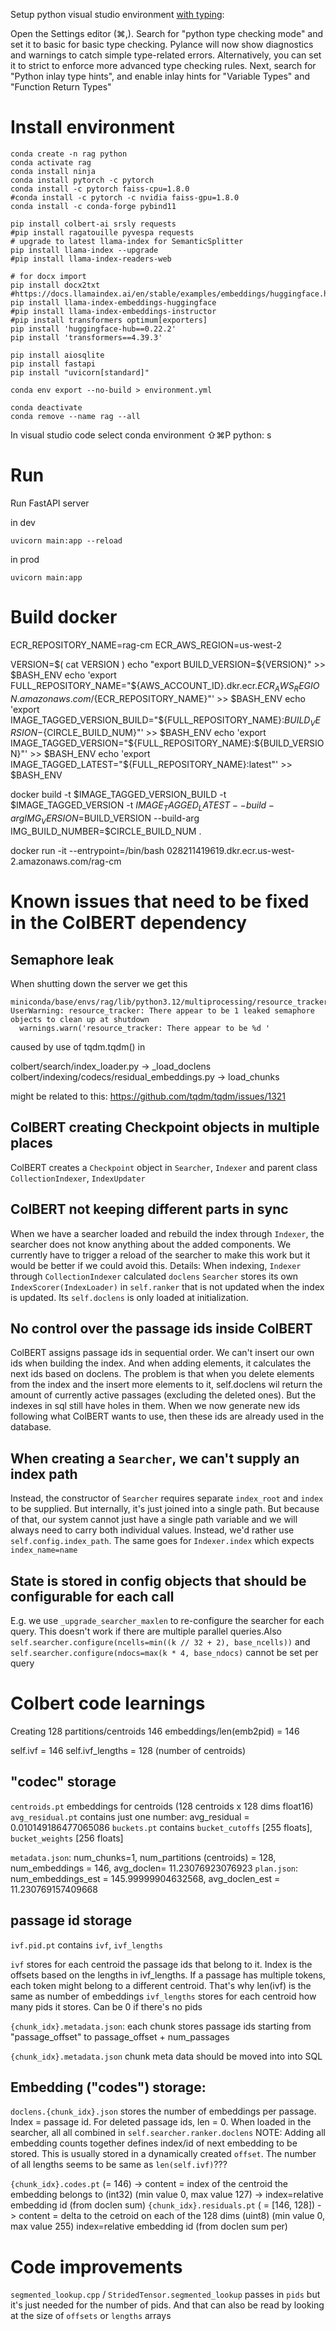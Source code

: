 
Setup python visual studio environment [with typing](https://code.visualstudio.com/docs/python/tutorial-fastapi):

Open the Settings editor (⌘,).
Search for "python type checking mode" and set it to basic for basic type checking. Pylance will now show diagnostics and warnings to catch simple type-related errors. Alternatively, you can set it to strict to enforce more advanced type checking rules.
Next, search for "Python inlay type hints", and enable inlay hints for "Variable Types" and "Function Return Types"

# Install environment
```
conda create -n rag python
conda activate rag
conda install ninja
conda install pytorch -c pytorch
conda install -c pytorch faiss-cpu=1.8.0
#conda install -c pytorch -c nvidia faiss-gpu=1.8.0
conda install -c conda-forge pybind11

pip install colbert-ai srsly requests
#pip install ragatouille pyvespa requests
# upgrade to latest llama-index for SemanticSplitter
pip install llama-index --upgrade
#pip install llama-index-readers-web

# for docx import
pip install docx2txt
#https://docs.llamaindex.ai/en/stable/examples/embeddings/huggingface.html
pip install llama-index-embeddings-huggingface
#pip install llama-index-embeddings-instructor
#pip install transformers optimum[exporters]
pip install 'huggingface-hub==0.22.2'
pip install 'transformers==4.39.3'

pip install aiosqlite
pip install fastapi
pip install "uvicorn[standard]"

conda env export --no-build > environment.yml

conda deactivate 
conda remove --name rag --all
```

In visual studio code select conda environment 
⇧⌘P python: s

# Run

Run FastAPI server

in dev
```
uvicorn main:app --reload
```

in prod
```
uvicorn main:app
```

# Build docker
ECR_REPOSITORY_NAME=rag-cm
ECR_AWS_REGION=us-west-2

VERSION=$( cat VERSION )
echo "export BUILD_VERSION=${VERSION}" >> $BASH_ENV
echo 'export FULL_REPOSITORY_NAME="${AWS_ACCOUNT_ID}.dkr.ecr.${ECR_AWS_REGION}.amazonaws.com/${ECR_REPOSITORY_NAME}"' >> $BASH_ENV
echo 'export IMAGE_TAGGED_VERSION_BUILD="${FULL_REPOSITORY_NAME}:${BUILD_VERSION}-${CIRCLE_BUILD_NUM}"' >> $BASH_ENV
echo 'export IMAGE_TAGGED_VERSION="${FULL_REPOSITORY_NAME}:${BUILD_VERSION}"' >> $BASH_ENV
echo 'export IMAGE_TAGGED_LATEST="${FULL_REPOSITORY_NAME}:latest"' >> $BASH_ENV


docker build -t $IMAGE_TAGGED_VERSION_BUILD -t $IMAGE_TAGGED_VERSION -t $IMAGE_TAGGED_LATEST --build-arg IMG_VERSION=$BUILD_VERSION --build-arg IMG_BUILD_NUMBER=$CIRCLE_BUILD_NUM .

docker run -it --entrypoint=/bin/bash 028211419619.dkr.ecr.us-west-2.amazonaws.com/rag-cm

# Known issues that need to be fixed in the ColBERT dependency

## Semaphore leak
When shutting down the server we get this
```
miniconda/base/envs/rag/lib/python3.12/multiprocessing/resource_tracker.py:254: UserWarning: resource_tracker: There appear to be 1 leaked semaphore objects to clean up at shutdown
  warnings.warn('resource_tracker: There appear to be %d '
```

caused by use of tqdm.tqdm() in

colbert/search/index_loader.py -> _load_doclens
colbert/indexing/codecs/residual_embeddings.py -> load_chunks

might be related to this:
https://github.com/tqdm/tqdm/issues/1321

## ColBERT creating Checkpoint objects in multiple places
ColBERT creates a `Checkpoint` object in `Searcher`, `Indexer` and parent class `CollectionIndexer`, `IndexUpdater`

## ColBERT not keeping different parts in sync
When we have a searcher loaded and rebuild the index through `Indexer`, the searcher does not know anything about the added components. We currently have to trigger a reload of the searcher to make this work but it would be better if we could avoid this.
Details:
When indexing, `Indexer` through `CollectionIndexer` calculated `doclens`
`Searcher` stores its own `IndexScorer(IndexLoader)` in `self.ranker` that is not updated when the index is updated. Its `self.doclens` is only loaded at initialization. 

## No control over the passage ids inside ColBERT
ColBERT assigns passage ids in sequential order. We can't insert our own ids when building the index. And when adding elements, it calculates the next ids based on doclens. The problem is that when you delete elements from the index and the insert more elements to it, self.doclens wil return the amount of currently active passages (excluding the deleted ones). But the indexes in sql still have holes in them. When we now generate new ids following what ColBERT wants to use, then these ids are already used in the database.

## When creating a `Searcher`, we can't supply an index path
Instead, the constructor of `Searcher` requires separate `index_root` and `index` to be supplied. But internally, it's just joined into a single path. But because of that, our system cannot just have a single path variable and we will always need to carry both individual values. Instead, we'd rather use `self.config.index_path`. The same goes for `Indexer.index` which expects `index_name=name`

## State is stored in config objects that should be configurable for each call
E.g. we use `_upgrade_searcher_maxlen` to re-configure the searcher for each query. This doesn't work if there are multiple parallel queries.Also `self.searcher.configure(ncells=min((k // 32 + 2), base_ncells))` and `self.searcher.configure(ndocs=max(k * 4, base_ndocs)` cannot be set per query

# Colbert code learnings

Creating 128 partitions/centroids
146 embeddings/len(emb2pid) = 146

self.ivf = 146
self.ivf_lengths = 128 (number of centroids)

## "codec" storage
`centroids.pt` embeddings for centroids (128 centroids x 128 dims float16)
`avg_residual.pt` contains just one number: avg_residual = 0.010149186477065086
`buckets.pt` contains `bucket_cutoffs` [255 floats], `bucket_weights` [256 floats]

`metadata.json`: num_chunks=1, num_partitions (centroids) = 128, num_embeddings = 146, avg_doclen= 11.23076923076923
`plan.json`: num_embeddings_est = 145.99999904632568, avg_doclen_est = 11.230769157409668

## passage id storage
`ivf.pid.pt` contains `ivf`, `ivf_lengths`

`ivf` stores for each centroid the passage ids that belong to it. Index is the offsets based on the lengths in ivf_lengths. If a passage has multiple tokens, each token might belong to a different centroid. That's why len(ivf) is the same as number of embeddings
`ivf_lengths` stores for each centroid how many pids it stores. Can be 0 if there's no pids

`{chunk_idx}.metadata.json`:
each chunk stores passage ids starting from "passage_offset"  to passage_offset + num_passages

`{chunk_idx}.metadata.json` chunk meta data should be moved into into SQL

## Embedding ("codes") storage:
`doclens.{chunk_idx}.json` stores the number of embeddings per passage. Index = passage id. For deleted passage ids, len = 0. When loaded in the searcher, all all combined in `self.searcher.ranker.doclens`
NOTE: Adding all embedding counts together defines index/id of next embedding to be stored. This is usually stored in a dynamically created `offset`. The number of all lengths seems to be same as `len(self.ivf)`???

`{chunk_idx}.codes.pt` (= 146) -> content = index of the centroid the embedding belongs to (int32) (min value 0, max value 127)  -> index=relative embedding id (from doclen sum)
`{chunk_idx}.residuals.pt` ( = [146, 128]) -> content = delta to the cetroid on each of the 128 dims (uint8) (min value 0, max value 255) index=relative embedding id (from doclen sum per)


# Code improvements
`segmented_lookup.cpp` / `StridedTensor.segmented_lookup` passes in `pids` but it's just needed for the number of pids. And that can also be read by looking at the size of `offsets` or `lengths` arrays